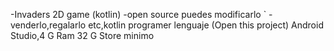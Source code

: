 -Invaders 2D game (kotlin)
 -open source puedes modificarlo `
 -venderlo,regalarlo etc,kotlin programer lenguaje
 (Open this project) Android Studio,4 G Ram 32 G Store minimo
